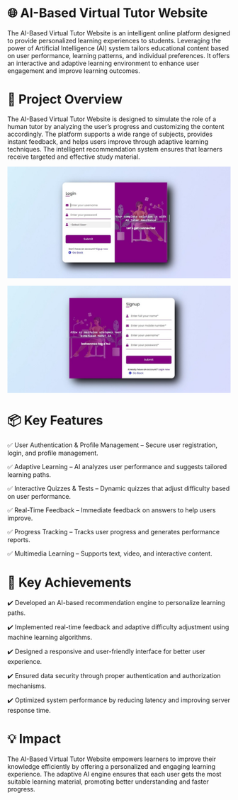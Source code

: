 # 🌐 AI-Based Virtual Tutor Website
The AI-Based Virtual Tutor Website is an intelligent online platform designed to provide personalized learning experiences to students. Leveraging the power of Artificial Intelligence (AI) system tailors educational content based on user performance, learning patterns, and individual preferences. It offers an interactive and adaptive learning environment to enhance user engagement and improve learning outcomes.

# 🚀 Project Overview
The AI-Based Virtual Tutor Website is designed to simulate the role of a human tutor by analyzing the user’s progress and customizing the content accordingly. The platform supports a wide range of subjects, provides instant feedback, and helps users improve through adaptive learning techniques. The intelligent recommendation system ensures that learners receive targeted and effective study material.

![Banking System](assests/AI-1.jpg)

![Banking System](assests/AI-2.jpg)

# 📦 Key Features
✅ User Authentication & Profile Management – Secure user registration, login, and profile management.

✅ Adaptive Learning – AI analyzes user performance and suggests tailored learning paths.

✅ Interactive Quizzes & Tests – Dynamic quizzes that adjust difficulty based on user performance.

✅ Real-Time Feedback – Immediate feedback on answers to help users improve.

✅ Progress Tracking – Tracks user progress and generates performance reports.

✅ Multimedia Learning – Supports text, video, and interactive content.

# 🎯 Key Achievements
✔️ Developed an AI-based recommendation engine to personalize learning paths. <br>

✔️ Implemented real-time feedback and adaptive difficulty adjustment using machine learning algorithms. <br>

✔️ Designed a responsive and user-friendly interface for better user experience. <br>
 
✔️ Ensured data security through proper authentication and authorization mechanisms. <br>

✔️ Optimized system performance by reducing latency and improving server response time. <br>

# 💡 Impact
The AI-Based Virtual Tutor Website empowers learners to improve their knowledge efficiently by offering a personalized and engaging learning experience. The adaptive AI engine ensures that each user gets the most suitable learning material, promoting better understanding and faster progress.
